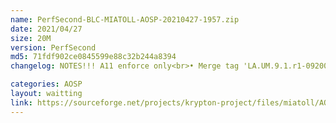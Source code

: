 ```yaml
---
name: PerfSecond-BLC-MIATOLL-AOSP-20210427-1957.zip
date: 2021/04/27
size: 20M
version: PerfSecond
md5: 71fdf902ce0845599e88c32b244a8394
changelog: NOTES!!! A11 enforce only<br>• Merge tag 'LA.UM.9.1.r1-09200-SMxxx0.0'<br>• Audio Merge tag 'LA.UM.9.1.r1-09200-SMxxx0.0'<br>• set zram size to 1gb <br>• update krypton module<br>• another improvement under the hood<br>• Built use NusantaraDev clang|thanks to @Najahiii

categories: AOSP
layout: waitting
link: https://sourceforge.net/projects/krypton-project/files/miatoll/AOSP/PerfSecond-BLC-MIATOLL-AOSP-20210427-1957.zip
---
```

